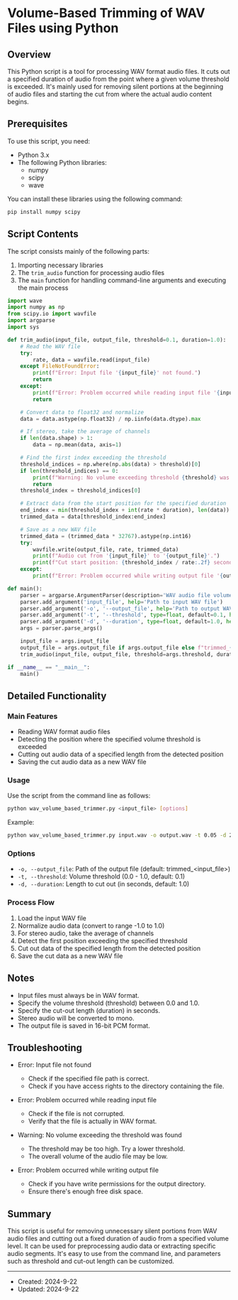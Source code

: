 # Volume-Based Trimming of WAV Files using Python

## Overview

This Python script is a tool for processing WAV format audio files. It cuts out a specified duration of audio from the point where a given volume threshold is exceeded. It's mainly used for removing silent portions at the beginning of audio files and starting the cut from where the actual audio content begins.

## Prerequisites

To use this script, you need:

- Python 3.x
- The following Python libraries:
  - numpy
  - scipy
  - wave

You can install these libraries using the following command:

```bash
pip install numpy scipy
```

## Script Contents

The script consists mainly of the following parts:

1. Importing necessary libraries
2. The `trim_audio` function for processing audio files
3. The `main` function for handling command-line arguments and executing the main process

```python
import wave
import numpy as np
from scipy.io import wavfile
import argparse
import sys

def trim_audio(input_file, output_file, threshold=0.1, duration=1.0):
    # Read the WAV file
    try:
        rate, data = wavfile.read(input_file)
    except FileNotFoundError:
        print(f"Error: Input file '{input_file}' not found.")
        return
    except:
        print(f"Error: Problem occurred while reading input file '{input_file}'.")
        return

    # Convert data to float32 and normalize
    data = data.astype(np.float32) / np.iinfo(data.dtype).max

    # If stereo, take the average of channels
    if len(data.shape) > 1:
        data = np.mean(data, axis=1)

    # Find the first index exceeding the threshold
    threshold_indices = np.where(np.abs(data) > threshold)[0]
    if len(threshold_indices) == 0:
        print(f"Warning: No volume exceeding threshold {threshold} was found. Maximum volume of the entire audio: {np.max(np.abs(data))}")
        return
    threshold_index = threshold_indices[0]

    # Extract data from the start position for the specified duration
    end_index = min(threshold_index + int(rate * duration), len(data))
    trimmed_data = data[threshold_index:end_index]

    # Save as a new WAV file
    trimmed_data = (trimmed_data * 32767).astype(np.int16)
    try:
        wavfile.write(output_file, rate, trimmed_data)
        print(f"Audio cut from '{input_file}' to '{output_file}'.")
        print(f"Cut start position: {threshold_index / rate:.2f} seconds")
    except:
        print(f"Error: Problem occurred while writing output file '{output_file}'.")

def main():
    parser = argparse.ArgumentParser(description='WAV audio file volume-based trimmer')
    parser.add_argument('input_file', help='Path to input WAV file')
    parser.add_argument('-o', '--output_file', help='Path to output WAV file (default: trimmed_<input_file>)')
    parser.add_argument('-t', '--threshold', type=float, default=0.1, help='Volume threshold (0.0-1.0, default: 0.1)')
    parser.add_argument('-d', '--duration', type=float, default=1.0, help='Duration to cut (seconds, default: 1.0)')
    args = parser.parse_args()

    input_file = args.input_file
    output_file = args.output_file if args.output_file else f"trimmed_{input_file}"
    trim_audio(input_file, output_file, threshold=args.threshold, duration=args.duration)

if __name__ == "__main__":
    main()
```

## Detailed Functionality

### Main Features

- Reading WAV format audio files
- Detecting the position where the specified volume threshold is exceeded
- Cutting out audio data of a specified length from the detected position
- Saving the cut audio data as a new WAV file

### Usage

Use the script from the command line as follows:

```bash
python wav_volume_based_trimmer.py <input_file> [options]
```

Example:

```bash
python wav_volume_based_trimmer.py input.wav -o output.wav -t 0.05 -d 2.0
```

### Options

- `-o, --output_file`: Path of the output file (default: trimmed_<input_file>)
- `-t, --threshold`: Volume threshold (0.0 - 1.0, default: 0.1)
- `-d, --duration`: Length to cut out (in seconds, default: 1.0)

### Process Flow

1. Load the input WAV file
2. Normalize audio data (convert to range -1.0 to 1.0)
3. For stereo audio, take the average of channels
4. Detect the first position exceeding the specified threshold
5. Cut out data of the specified length from the detected position
6. Save the cut data as a new WAV file

## Notes

- Input files must always be in WAV format.
- Specify the volume threshold (threshold) between 0.0 and 1.0.
- Specify the cut-out length (duration) in seconds.
- Stereo audio will be converted to mono.
- The output file is saved in 16-bit PCM format.

## Troubleshooting

- Error: Input file not found
  - Check if the specified file path is correct.
  - Check if you have access rights to the directory containing the file.

- Error: Problem occurred while reading input file
  - Check if the file is not corrupted.
  - Verify that the file is actually in WAV format.

- Warning: No volume exceeding the threshold was found
  - The threshold may be too high. Try a lower threshold.
  - The overall volume of the audio file may be low.

- Error: Problem occurred while writing output file
  - Check if you have write permissions for the output directory.
  - Ensure there's enough free disk space.

## Summary

This script is useful for removing unnecessary silent portions from WAV audio files and cutting out a fixed duration of audio from a specified volume level. It can be used for preprocessing audio data or extracting specific audio segments. It's easy to use from the command line, and parameters such as threshold and cut-out length can be customized.

---
- Created: 2024-9-22
- Updated: 2024-9-22